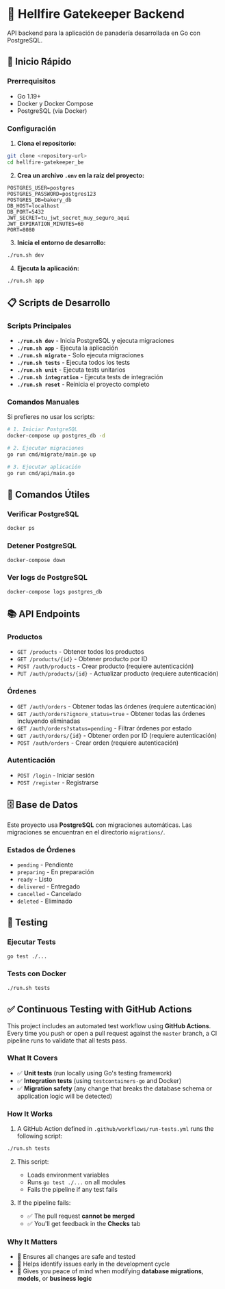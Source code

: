 
# 🚀 Hellfire Gatekeeper Backend

API backend para la aplicación de panadería desarrollada en Go con PostgreSQL.

## 🚀 Inicio Rápido

### Prerrequisitos

- Go 1.19+
- Docker y Docker Compose
- PostgreSQL (via Docker)

### Configuración

1. **Clona el repositorio:**
```bash
git clone <repository-url>
cd hellfire-gatekeeper_be
```

2. **Crea un archivo `.env` en la raíz del proyecto:**
```env
POSTGRES_USER=postgres
POSTGRES_PASSWORD=postgres123
POSTGRES_DB=bakery_db
DB_HOST=localhost
DB_PORT=5432
JWT_SECRET=tu_jwt_secret_muy_seguro_aqui
JWT_EXPIRATION_MINUTES=60
PORT=8080
```

3. **Inicia el entorno de desarrollo:**
```bash
./run.sh dev
```

4. **Ejecuta la aplicación:**
```bash
./run.sh app
```

## 📋 Scripts de Desarrollo

### Scripts Principales

- **`./run.sh dev`** - Inicia PostgreSQL y ejecuta migraciones
- **`./run.sh app`** - Ejecuta la aplicación
- **`./run.sh migrate`** - Solo ejecuta migraciones
- **`./run.sh tests`** - Ejecuta todos los tests
- **`./run.sh unit`** - Ejecuta tests unitarios
- **`./run.sh integration`** - Ejecuta tests de integración
- **`./run.sh reset`** - Reinicia el proyecto completo

### Comandos Manuales

Si prefieres no usar los scripts:

```bash
# 1. Iniciar PostgreSQL
docker-compose up postgres_db -d

# 2. Ejecutar migraciones
go run cmd/migrate/main.go up

# 3. Ejecutar aplicación
go run cmd/api/main.go
```

## 🔧 Comandos Útiles

### Verificar PostgreSQL
```bash
docker ps
```

### Detener PostgreSQL
```bash
docker-compose down
```

### Ver logs de PostgreSQL
```bash
docker-compose logs postgres_db
```

## 📚 API Endpoints

### Productos
- `GET /products` - Obtener todos los productos
- `GET /products/{id}` - Obtener producto por ID
- `POST /auth/products` - Crear producto (requiere autenticación)
- `PUT /auth/products/{id}` - Actualizar producto (requiere autenticación)

### Órdenes
- `GET /auth/orders` - Obtener todas las órdenes (requiere autenticación)
- `GET /auth/orders?ignore_status=true` - Obtener todas las órdenes incluyendo eliminadas
- `GET /auth/orders?status=pending` - Filtrar órdenes por estado
- `GET /auth/orders/{id}` - Obtener orden por ID (requiere autenticación)
- `POST /auth/orders` - Crear orden (requiere autenticación)

### Autenticación
- `POST /login` - Iniciar sesión
- `POST /register` - Registrarse

## 🗄️ Base de Datos

Este proyecto usa **PostgreSQL** con migraciones automáticas. Las migraciones se encuentran en el directorio `migrations/`.

### Estados de Órdenes
- `pending` - Pendiente
- `preparing` - En preparación
- `ready` - Listo
- `delivered` - Entregado
- `cancelled` - Cancelado
- `deleted` - Eliminado

## 🧪 Testing

### Ejecutar Tests
```bash
go test ./...
```

### Tests con Docker
```bash
./run.sh tests
```

## ✅ Continuous Testing with GitHub Actions

This project includes an automated test workflow using **GitHub Actions**. Every time you push or open a pull request against the `master` branch, a CI pipeline runs to validate that all tests pass.

### What It Covers

- ✅ **Unit tests** (run locally using Go's testing framework)
- ✅ **Integration tests** (using `testcontainers-go` and Docker)
- ✅ **Migration safety** (any change that breaks the database schema or application logic will be detected)

### How It Works

1. A GitHub Action defined in `.github/workflows/run-tests.yml` runs the following script:

```bash
./run.sh tests
```

2. This script:
   - Loads environment variables
   - Runs `go test ./...` on all modules
   - Fails the pipeline if any test fails

3. If the pipeline fails:
   - ✅ The pull request **cannot be merged**
   - ✅ You'll get feedback in the **Checks** tab

### Why It Matters

- 🧪 Ensures all changes are safe and tested
- 🔁 Helps identify issues early in the development cycle
- 🔐 Gives you peace of mind when modifying **database migrations**, **models**, or **business logic**
